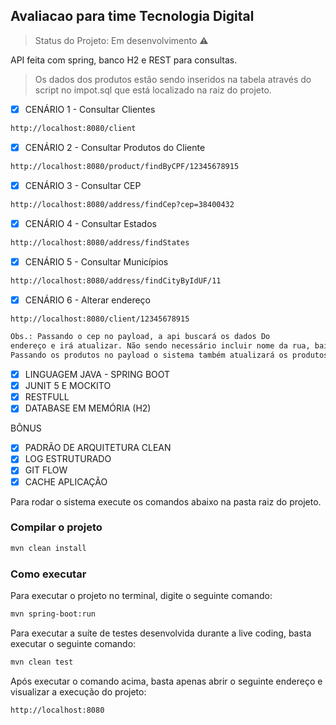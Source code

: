 ## Avaliacao para time Tecnologia Digital

> Status do Projeto: Em desenvolvimento :warning:

API feita com spring, banco H2 e REST para consultas.
> Os dados dos produtos estão sendo inseridos na tabela através do script no impot.sql que está localizado na raiz do projeto.

- [X] CENÁRIO 1 - Consultar Clientes 
```sh
http://localhost:8080/client
```
- [x] CENÁRIO 2 - Consultar Produtos do Cliente
```sh
http://localhost:8080/product/findByCPF/12345678915
```
- [X] CENÁRIO 3 - Consultar CEP
```sh
http://localhost:8080/address/findCep?cep=38400432
```
- [X] CENÁRIO 4 - Consultar Estados
```sh
http://localhost:8080/address/findStates
```
- [X] CENÁRIO 5 - Consultar Municípios
```sh
http://localhost:8080/address/findCityByIdUF/11
```
- [x] CENÁRIO 6 - Alterar endereço
```sh
http://localhost:8080/client/12345678915

Obs.: Passando o cep no payload, a api buscará os dados Do
endereço e irá atualizar. Não sendo necessário incluir nome da rua, bairro e cidade no payload.
Passando os produtos no payload o sistema também atualizará os produtos.
```

- [x] LINGUAGEM JAVA - SPRING BOOT
- [x] JUNIT 5 E MOCKITO
- [x] RESTFULL
- [x] DATABASE EM MEMÓRIA (H2)

 BÔNUS
- [x] PADRÃO DE ARQUITETURA CLEAN
- [x] LOG ESTRUTURADO
- [x] GIT FLOW
- [x] CACHE APLICAÇÃO

Para rodar o sistema execute os comandos abaixo na pasta raiz do projeto.


### Compilar o projeto
```sh
mvn clean install
```
### Como executar
Para executar o projeto no terminal, digite o seguinte comando:
```sh
mvn spring-boot:run
```
Para executar a suíte de testes desenvolvida durante a live coding, basta executar o seguinte comando:
```sh
mvn clean test
```

Após executar o comando acima, basta apenas abrir o seguinte endereço e visualizar a execução do projeto:

```
http://localhost:8080